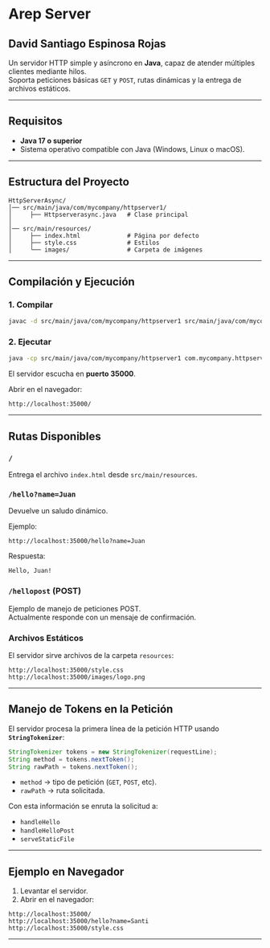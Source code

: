 # Arep Server
## David Santiago Espinosa Rojas

Un servidor HTTP simple y asíncrono en **Java**, capaz de atender múltiples clientes mediante hilos.  
Soporta peticiones básicas `GET` y `POST`, rutas dinámicas y la entrega de archivos estáticos.

---

## Requisitos

- **Java 17 o superior**
- Sistema operativo compatible con Java (Windows, Linux o macOS).

---

## Estructura del Proyecto

```
HttpServerAsync/
│── src/main/java/com/mycompany/httpserver1/
│     ├── Httpserverasync.java   # Clase principal
│
│── src/main/resources/
│     ├── index.html             # Página por defecto
│     ├── style.css              # Estilos
│     └── images/                # Carpeta de imágenes
```

---

## Compilación y Ejecución

### 1. Compilar
```bash
javac -d src/main/java/com/mycompany/httpserver1 src/main/java/com/mycompany/httpserver1/Httpserverasync.java
```

### 2. Ejecutar
```bash
java -cp src/main/java/com/mycompany/httpserver1 com.mycompany.httpserver1.Httpserverasync
```

El servidor escucha en **puerto 35000**.  

Abrir en el navegador:

```
http://localhost:35000/
```

---

## Rutas Disponibles

### `/`  
Entrega el archivo `index.html` desde `src/main/resources`.

### `/hello?name=Juan`
Devuelve un saludo dinámico.

Ejemplo:
```
http://localhost:35000/hello?name=Juan
```
Respuesta:
```
Hello, Juan!
```

### `/hellopost` (POST)
Ejemplo de manejo de peticiones POST.  
Actualmente responde con un mensaje de confirmación.

### Archivos Estáticos
El servidor sirve archivos de la carpeta `resources`:
```
http://localhost:35000/style.css
http://localhost:35000/images/logo.png
```

---

## Manejo de Tokens en la Petición

El servidor procesa la primera línea de la petición HTTP usando **`StringTokenizer`**:

```java
StringTokenizer tokens = new StringTokenizer(requestLine);
String method = tokens.nextToken();
String rawPath = tokens.nextToken(); 
```

- `method` → tipo de petición (`GET`, `POST`, etc).  
- `rawPath` → ruta solicitada.  

Con esta información se enruta la solicitud a:
- `handleHello`  
- `handleHelloPost`  
- `serveStaticFile`

---

## Ejemplo en Navegador

1. Levantar el servidor.
2. Abrir en el navegador:

```
http://localhost:35000/
http://localhost:35000/hello?name=Santi
http://localhost:35000/style.css
```

---

